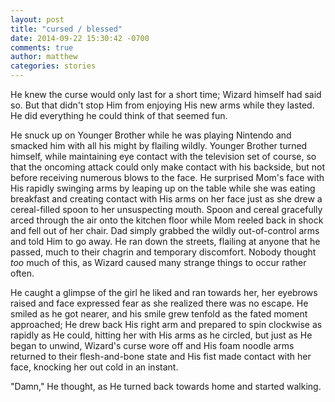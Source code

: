 ```yaml
---
layout: post
title: "cursed / blessed"
date: 2014-09-22 15:30:42 -0700
comments: true
author: matthew
categories: stories
---
```


He knew the curse would only last for a short time; Wizard himself had said so. But that didn't stop Him from enjoying His new arms while they lasted. He did everything he could think of that seemed fun.

<!-- more -->
  
He snuck up on Younger Brother while he was playing Nintendo and smacked him with all his might by flailing wildly. Younger Brother turned himself, while maintaining eye contact with the television set of course, so that the oncoming attack could only make contact with his backside, but not before receiving numerous blows to the face. He surprised Mom's face with His rapidly swinging arms by leaping up on the table while she was eating breakfast and creating contact with His arms on her face just as she drew a cereal-filled spoon to her unsuspecting mouth. Spoon and cereal gracefully arced through the air onto the kitchen floor while Mom reeled back in shock and fell out of her chair. Dad simply grabbed the wildly out-of-control arms and told Him to go away. He ran down the streets, flailing at anyone that he passed, much to their chagrin and temporary discomfort. Nobody thought _too_ much of this, as Wizard caused many strange things to occur rather often.
  
He caught a glimpse of the girl he liked and ran towards her, her eyebrows raised and face expressed fear as she realized there was no escape. He smiled as he got nearer, and his smile grew tenfold as the fated moment approached; He drew back His right arm and prepared to spin clockwise as rapidly as He could, hitting her with His arms as he circled, but just as He began to unwind, Wizard's curse wore off and His foam noodle arms returned to their flesh-and-bone state and His fist made contact with her face, knocking her out cold in an instant.
  
"Damn," He thought, as He turned back towards home and started walking.
